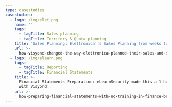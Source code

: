 ```yaml
---
type: casestudies
casestudies:
  - logo: /img/elet.png
    name: ''
    tags:
      - tagTitle: Sales planning
      - tagTitle: Territory & Quota planning
    title: 'Sales Planning: Elettronica''s Sales Planning from weeks to hours'
    url: >-
      how-visyond-changed-the-way-elettronica-planned-their-sales-and-shortened-the-process-from-weeks-to-hours/
  - logo: /img/elearn.png
    tags:
      - tagTitle: Reporting
      - tagTitle: Financial Statements
    title: >-
      Financial Statements Preparation: eLearnSecurity made this a 1-hour job
      with Visyond
    url: >-
      how-preparing-financial-statements-with-no-training-in-finance-became-a-1-hour-job/
---
```


